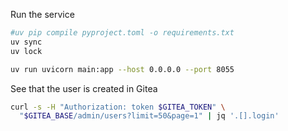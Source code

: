Run the service

```sh
#uv pip compile pyproject.toml -o requirements.txt
uv sync
uv lock
```

```sh
uv run uvicorn main:app --host 0.0.0.0 --port 8055
```

See that the user is created in Gitea

```sh
curl -s -H "Authorization: token $GITEA_TOKEN" \
  "$GITEA_BASE/admin/users?limit=50&page=1" | jq '.[].login'
```